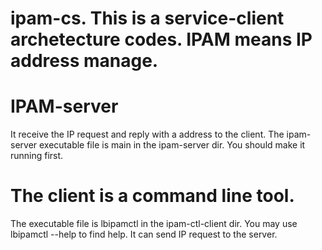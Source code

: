 # ipam-cs. This is a service-client archetecture codes. IPAM means IP address manage.
# IPAM-server 
It receive the IP request and reply with a address to the client. The ipam-server executable file is main in the ipam-server dir. You should make it running first.
# The client is a command line tool. 
The executable file is lbipamctl in the ipam-ctl-client dir. You may use lbipamctl --help to find help.
It can send IP request to the server.
